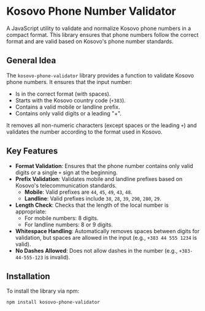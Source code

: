 # Kosovo Phone Number Validator

A JavaScript utility to validate and normalize Kosovo phone numbers in a compact format. This library ensures that phone numbers follow the correct format and are valid based on Kosovo's phone number standards.

## General Idea

The `kosovo-phone-validator` library provides a function to validate Kosovo phone numbers. It ensures that the input number:
- Is in the correct format (with spaces).
- Starts with the Kosovo country code (`+383`).
- Contains a valid mobile or landline prefix.
- Contains only valid digits or a leading "+".

It removes all non-numeric characters (except spaces or the leading `+`) and validates the number according to the format used in Kosovo.

## Key Features

- **Format Validation**: Ensures that the phone number contains only valid digits or a single `+` sign at the beginning.
- **Prefix Validation**: Validates mobile and landline prefixes based on Kosovo's telecommunication standards.
  - **Mobile**: Valid prefixes are `44`, `45`, `49`, `43`, `48`.
  - **Landline**: Valid prefixes include `38`, `28`, `39`, `290`, `280`, `29`.
- **Length Check**: Checks that the length of the local number is appropriate:
  - For mobile numbers: 8 digits.
  - For landline numbers: 8 or 9 digits.
- **Whitespace Handling**: Automatically removes spaces between digits for validation, but spaces are allowed in the input (e.g., `+383 44 555 1234` is valid).
- **No Dashes Allowed**: Does not allow dashes in the number (e.g., `+383-44-555-123` is invalid).

## Installation

To install the library via npm:

```bash
npm install kosovo-phone-validator
